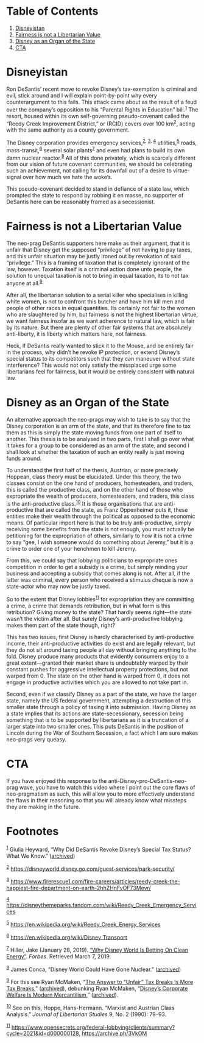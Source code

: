 
# Table of Contents

1.  [Disneyistan](#org97082a0)
2.  [Fairness is not a Libertarian Value](#orgcb3458e)
3.  [Disney as an Organ of the State](#orgc0c63f7)
4.  [CTA](#org5b3aa32)



<a id="org97082a0"></a>

# Disneyistan

Ron DeSantis&rsquo; recent move to revoke Disney&rsquo;s tax-exemption is criminal and evil, stick around and I will explain point-by-point why every counterargument to this fails. This attack came about as the result of a feud over the company&rsquo;s opposition to his &ldquo;Parental Rights in Education&rdquo; bill.<sup><a id="fnr.1" class="footref" href="#fn.1" role="doc-backlink">1</a></sup> The resort, housed within its own self-governing pseudo-covenant called the &ldquo;Reedy Creek Improvement District,&rdquo; or (RCID) covers over 100 km<sup>2</sup>, acting with the same authority as a county government.

The Disney corporation provides emergency services,<sup><a id="fnr.2" class="footref" href="#fn.2" role="doc-backlink">2</a></sup><sup>, </sup><sup><a id="fnr.3" class="footref" href="#fn.3" role="doc-backlink">3</a></sup><sup>, </sup><sup><a id="fnr.4" class="footref" href="#fn.4" role="doc-backlink">4</a></sup> utilities,<sup><a id="fnr.5" class="footref" href="#fn.5" role="doc-backlink">5</a></sup> roads, mass-transit,<sup><a id="fnr.6" class="footref" href="#fn.6" role="doc-backlink">6</a></sup> several solar plants<sup><a id="fnr.7" class="footref" href="#fn.7" role="doc-backlink">7</a></sup> and even had plans to build its own damn nuclear reactor.<sup><a id="fnr.8" class="footref" href="#fn.8" role="doc-backlink">8</a></sup> All of this done privately, which is scarcely different from our vision of future covenant communities, we should be celebrating such an achievement, not calling for its downfall out of a desire to virtue-signal over how much we hate the woke&rsquo;s.

This pseudo-covenant decided to stand in defiance of a state law, which prompted the state to respond by robbing it en masse, no supporter of DeSantis here can be reasonably framed as a secessionist.


<a id="orgcb3458e"></a>

# Fairness is not a Libertarian Value

The neo-prag DeSantis supporters here make as their argument, that it is unfair that Disney get the supposed &ldquo;privilege&rdquo; of not having to pay taxes, and this unfair situation may be justly ironed out by revokation of said &ldquo;privilege.&rdquo; This is a framing of taxation that is completely ignorant of the law, however. Taxation itself is a criminal action done unto people, the solution to unequal taxation is not to bring in equal taxation, its to not tax anyone at all.<sup><a id="fnr.9" class="footref" href="#fn.9" role="doc-backlink">9</a></sup>

After all, the libertarian solution to a serial killer who specialises in killing white women, is not to confront this butcher and have him kill men and people of other races in equal quantities. Its certainly not fair to the women who are slaughtered by him, but fairness is not the highest libertarian virtue, we want fairness insofar as we want adherence to natural law, which is fair by its nature. But there are plenty of other fair systems that are absolutely anti-liberty, it is liberty which matters here, not fairness.

Heck, if DeSantis really wanted to stick it to the Mouse, and be entirely fair in the process, why didn&rsquo;t he revoke IP protection, or extend Disney&rsquo;s special status to its competitors such that they can maneuver without state interference? This would not only satisfy the missplaced urge some libertarians feel for fairness, but it would be entirely consistent with natural law.


<a id="orgc0c63f7"></a>

# Disney as an Organ of the State

An alternative approach the neo-prags may wish to take is to say that the Disney corporation is an arm of the state, and that its therefore fine to tax them as this is simply the state moving funds from one part of itself to another. This thesis is to be analysed in two parts, first I shall go over what it takes for a group to be considered as an arm of the state, and second I shall look at whether the taxation of such an entity really is just moving funds around.

To understand the first half of the thesis, Austrian, or more precisely Hoppean, class theory must be elucidated. Under this theory, the two classes consist on the one hand of producers, homesteaders, and traders, this is called the productive class, and on the other hand of those who expropriate the wealth of producers, homesteaders, and traders, this class is the anti-productive class.<sup><a id="fnr.10" class="footref" href="#fn.10" role="doc-backlink">10</a></sup> It is those organisations that are anti-productive that are called the state, as Franz Oppenheimer puts it, these entities make their wealth through the political as opposed to the economic means. Of particular import here is that to be truly anti-productive, simply receiving some benefits from the state is not enough, you must actually be petitioning for the expropriation of others, similarly to how it is not a crime to say &ldquo;gee, I wish someone would do something about Jeremy,&rdquo; but it is a crime to order one of your henchmen to kill Jeremy.

From this, we could say that lobbying politicians to expropriate ones competition in order to get a subsidy is a crime, but simply minding your business and accepting a subsidy that comes along is not. After all, if the latter was criminal, every person who received a stimulus cheque is now a state-actor who may now be justly taxed.

So to the extent that Disney lobbies<sup><a id="fnr.11" class="footref" href="#fn.11" role="doc-backlink">11</a></sup> for expropriation they are committing a crime, a crime that demands retribution, but in what form is this retribution? Giving money to the state? That hardly seems right&#x2014;the state wasn&rsquo;t the victim after all. But surely Disney&rsquo;s anti-productive lobbying makes them part of the state though, right?

This has two issues, first Disney is hardly characterised by anti-productive income, their anti-productive activities do exist and are legally relevant, but they do not sit around taxing people all day without bringing anything to the fold. Disney produce many products that evidently consumers enjoy to a great extent&#x2014;granted their market share is undoubtebly warped by their constant pushes for aggressive intellectual property protections, but not warped from 0. The state on the other hand is warped from 0, it does not engage in productive activities which you are allowed to not take part in.

Second, even if we classify Disney as a part of the state, we have the larger state, namely the US federal government, attempting a destruction of this smaller state through a policy of taxing it into submission. Having Disney as a state implies that its actions are state-secessionary, secession being something that is to be supported by libertarians as it is a truncation of a larger state into two smaller ones. This puts DeSantis in the position of Lincoln during the War of Southern Secession, a fact which I am sure makes neo-prags very queasy.


<a id="org5b3aa32"></a>

# CTA

If you have enjoyed this response to the anti-Disney-pro-DeSantis-neo-prag wave, you have to watch this video where I point out the core flaws of neo-pragmatism as such, this will allow you to more effectively understand the flaws in their reasoning so that you will already know what missteps they are making in the future.


# Footnotes

<sup><a id="fn.1" href="#fnr.1">1</a></sup> Giulia Heyward, &ldquo;Why Did DeSantis Revoke Disney’s Special Tax Status? What We Know.&rdquo; ([archived](https://archive.ph/dImkm))

<sup><a id="fn.2" href="#fnr.2">2</a></sup> <https://disneyworld.disney.go.com/guest-services/park-security/>

<sup><a id="fn.3" href="#fnr.3">3</a></sup> <https://www.firerescue1.com/fire-careers/articles/reedy-creek-the-happiest-fire-department-on-earth-2hhZHnFvOF73Mevr/>

<sup><a id="fn.4" href="#fnr.4">4</a></sup> <https://disneythemeparks.fandom.com/wiki/Reedy_Creek_Emergency_Services>

<sup><a id="fn.5" href="#fnr.5">5</a></sup> <https://en.wikipedia.org/wiki/Reedy_Creek_Energy_Services>

<sup><a id="fn.6" href="#fnr.6">6</a></sup> <https://en.wikipedia.org/wiki/Disney_Transport>

<sup><a id="fn.7" href="#fnr.7">7</a></sup> Hiller, Jake (January 28, 2019). [&ldquo;Why Disney World Is Betting On Clean Energy&rdquo;](https://www.forbes.com/sites/edfenergyexchange/2019/01/28/why-disney-world-is-betting-on-clean-energy/#41dcfc7c6722). *Forbes*. Retrieved March 7, 2019.

<sup><a id="fn.8" href="#fnr.8">8</a></sup> James Conca, &ldquo;Disney World Could Have Gone Nuclear.&rdquo; ([archived](https://archive.ph/EfqNy))

<sup><a id="fn.9" href="#fnr.9">9</a></sup> For this see Ryan McMaken, &ldquo;[The Answer to &ldquo;Unfair&rdquo; Tax Breaks Is More Tax Breaks](https://mises.org/wire/answer-unfair-tax-breaks-more-tax-breaks),&rdquo; ([archived](https://archive.ph/NTj06)), debunking Ryan McMaken, &ldquo;[Disney&rsquo;s Corporate Welfare Is Modern Mercantilism](https://mises.org/wire/disneys-corporate-welfare-modern-mercantilism),&rdquo; ([archived](https://archive.ph/hHite)).

<sup><a id="fn.10" href="#fnr.10">10</a></sup> See on this, Hoppe, Hans-Hermann. &ldquo;Marxist and Austrian Class Analysis.&rdquo; *Journal of Libertarian Studies* 9, No. 2 (1990): 79–93.

<sup><a id="fn.11" href="#fnr.11">11</a></sup> <https://www.opensecrets.org/federal-lobbying/clients/summary?cycle=2021&id=d000000128>, <https://archive.ph/3VkOM>

